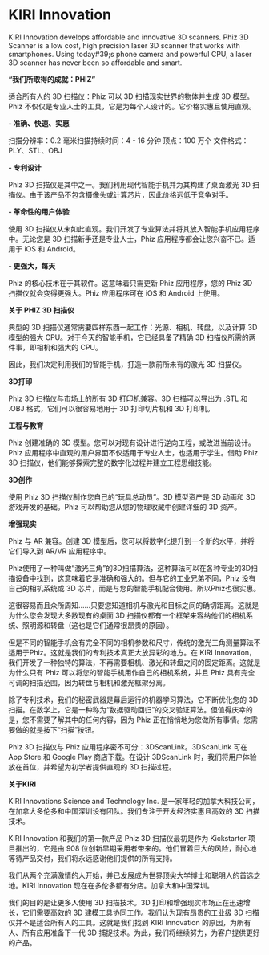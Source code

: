 # 

# KIRI Innovation


KIRI Innovation develops affordable and innovative 3D scanners. Phiz 3D Scanner is a low cost, high precision laser 3D scanner that works with smartphones. Using today#39;s phone camera and powerful CPU, a laser 3D scanner has never been so affordable and smart.

**“我们所取得的成就：PHIZ”**

适合所有人的 3D 扫描仪：Phiz 可以 3D 扫描现实世界的物体并生成 3D 模型。Phiz 不仅仅是专业人士的工具，它是为每个人设计的。它价格实惠且使用直观。

**- 准确、快速、实惠**

扫描分辨率：0.2 毫米扫描持续时间：4 - 16
分钟
顶点：100 万个
文件格式：PLY、STL、OBJ

**- 专利设计**

Phiz 3D 扫描仪是其中之一。我们利用现代智能手机并为其构建了桌面激光 3D 扫描仪。由于该产品不包含摄像头或计算芯片，因此价格远低于竞争对手。

**- 革命性的用户体验**

使用 3D 扫描仪从未如此直观。我们开发了专业算法并将其放入智能手机应用程序中。无论您是 3D 扫描新手还是专业人士，Phiz 应用程序都会让您兴奋不已。适用于 iOS 和 Android。

**- 更强大，每天**

Phiz 的核心技术在于其软件。这意味着只需更新 Phiz 应用程序，您的 Phiz 3D 扫描仪就会变得更强大。Phiz 应用程序可在 iOS 和 Android 上使用。

**关于 PHIZ 3D 扫描仪**

典型的 3D 扫描仪通常需要四样东西一起工作：光源、相机、转盘，以及计算 3D 模型的强大 CPU。对于今天的智能手机，它已经具备了精确 3D 扫描仪所需的两件事，即相机和强大的 CPU。

因此，我们决定利用我们的智能手机，打造一款前所未有的激光 3D 扫描仪。

**3D打印**

Phiz 3D 扫描仪与市场上的所有 3D 打印机兼容。3D 扫描可以导出为 .STL 和 .OBJ 格式，它们可以很容易地用于 3D 打印切片机和 3D 打印机。

**工程与教育**

Phiz 创建准确的 3D 模型。您可以对现有设计进行逆向工程，或改进当前设计。Phiz 应用程序中直观的用户界面不仅适用于专业人士，也适用于学生。借助 Phiz 3D 扫描仪，他们能够探索完整的数字化过程并建立工程思维技能。

**3D创作**

使用 Phiz 3D 扫描仪制作您自己的“玩具总动员”。3D 模型资产是 3D 动画和 3D 游戏开发的基础。Phiz 可以帮助您从您的物理收藏中创建详细的 3D 资产。

**增强现实**

Phiz 与 AR 兼容。创建 3D 模型后，您可以将数字化提升到一个新的水平，并将它们导入到 AR/VR 应用程序中。

Phiz使用了一种叫做“激光三角”的3D扫描算法，这种算法可以在各种专业的3D扫描设备中找到，这意味着它是准确和强大的。但与它的工业兄弟不同，Phiz 没有自己的相机系统或 3D 芯片，而是与您的智能手机配合使用。所以Phiz也很实惠。

这很容易而且众所周知……只要您知道相机与激光和目标之间的确切距离。这就是为什么您会发现大多数现有的桌面 3D 扫描仪都有一个框架来容纳他们的相机系统、照明源和转盘（这也是它们通常很昂贵的原因）。

但是不同的智能手机会有完全不同的相机参数和尺寸，传统的激光三角测量算法不适用于Phiz。这就是我们的专利技术真正大放异彩的地方。在 KIRI Innovation，我们开发了一种独特的算法，不再需要相机、激光和转盘之间的固定距离。这就是为什么只有 Phiz 可以将您的智能手机用作自己的相机系统，并且 Phiz 具有完全可调的扫描范围，因为转盘与相机和激光框架分离。

除了专利技术，我们的秘密武器是幕后运行的机器学习算法，它不断优化您的 3D 扫描。在数学上，它是一种称为“数据驱动回归”的交叉验证算法。但值得庆幸的是，您不需要了解其中的任何内容，因为 Phiz 正在悄悄地为您做所有事情。您需要做的就是按下“扫描”按钮。

 Phiz 3D 扫描仪与 Phiz 应用程序密不可分：3DScanLink。3DScanLink 可在 App Store 和 Google Play 商店下载。在设计 3DScanLink 时，我们将用户体验放在首位，并希望为初学者提供直观的 3D 扫描过程。

**关于KIRI**

KIRI Innovations Science and Technology Inc. 是一家年轻的加拿大科技公司，在加拿大多伦多和中国深圳设有团队。我们专注于开发经济实惠且高效的 3D 扫描技术。

KIRI Innovation 和我们的第一款产品 Phiz 3D 扫描仪最初是作为 Kickstarter 项目推出的，它是由 908 位创新早期采用者带来的。他们冒着巨大的风险，耐心地等待产品交付，我们将永远感谢他们提供的所有支持。

我们从两个充满激情的人开始，并已发展成为世界顶尖大学博士和聪明人的首选之地。KIRI Innovation 现在在多伦多都有分店。加拿大和中国深圳。

我们的目的是让更多人使用 3D 扫描技术。3D 打印和增强现实市场正在迅速增长，它们需要高效的 3D 建模工具协同工作。我们认为现有昂贵的工业级 3D 扫描仪并不是适合所有人的工具。这就是我们找到 KIRI Innovation 的原因，为所有人、所有应用准备下一代 3D 捕捉技术。为此，我们将继续努力，为客户提供更好的产品。

